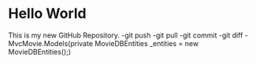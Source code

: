 Hello World
=========

This is my new GitHub Repository.
-git push
-git pull
-git commit
-git diff
-MvcMovie.Models(private MovieDBEntities _entities = new MovieDBEntities();)
